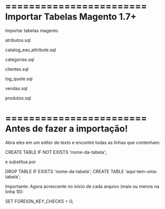 ========================
Importar Tabelas Magento 1.7+
========================

Importar tabelas magento

atributos.sql

catalog_eav_attribute.sql

categorias.sql

clientes.sql

log_quote.sql

vendas.sql

produtos.sql

========================
Antes de fazer a importação!
========================

Abra eles em um editor de texto e encontre todas as linhas que contenham: 

CREATE TABLE IF NOT EXISTS 'nome-da-tabela';

e substitua por 

DROP TABLE IF EXISTS 'nome-da-tabela';
CREATE TABLE 'aqui-tem-uma-tabela';

Importante: Agora acrescente no início de cada arquivo (mais ou menos na linha 10):

SET FOREIGN_KEY_CHECKS = 0;
